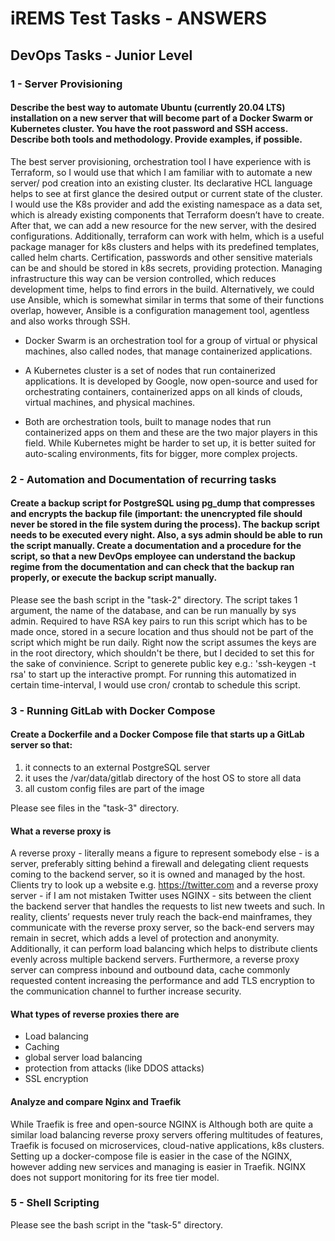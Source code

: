 # iREMS Test Tasks - ANSWERS

## DevOps Tasks - Junior Level

### 1 - Server Provisioning

#### Describe the best way to automate Ubuntu (currently 20.04 LTS) installation on a new server that will become part of a Docker Swarm or Kubernetes cluster. You have the root password and SSH access. Describe both tools and methodology. Provide examples, if possible.

The best server provisioning, orchestration tool I have experience with is Terraform, so I would use that which I am familiar with to automate a new server/ pod creation into an existing cluster. Its declarative HCL language helps to see at first glance the desired output or current state of the cluster. I would use the K8s provider and add the existing namespace as a data set, which is already existing components that Terraform doesn’t have to create. After that, we can add a new resource for the new server, with the desired configurations. Additionally, terraform can work with helm, which is a useful package manager for k8s clusters and helps with its predefined templates, called helm charts. Certification, passwords and other sensitive materials can be and should be stored in k8s secrets, providing protection. Managing infrastructure this way can be version controlled, which reduces development time, helps to find errors in the build. Alternatively, we could use Ansible, which is somewhat similar in terms that some of their functions overlap, however, Ansible is a configuration management tool, agentless and also works through SSH.

- Docker Swarm is an orchestration tool for a group of virtual or physical machines, also called nodes, that manage containerized applications.

- A Kubernetes cluster is a set of nodes that run containerized applications. It is developed by Google, now open-source and used for orchestrating containers, containerized apps on all kinds of clouds, virtual machines, and physical machines.
- Both are orchestration tools, built to manage nodes that run containerized apps on them and these are the two major players in this field. While Kubernetes might be harder to set up, it is better suited for auto-scaling environments, fits for bigger, more complex projects.

### 2 - Automation and Documentation of recurring tasks

#### Create a backup script for PostgreSQL using pg_dump that compresses and encrypts the backup file (important: the unencrypted file should never be stored in the file system during the process). The backup script needs to be executed every night. Also, a sys admin should be able to run the script manually. Create a documentation and a procedure for the script, so that a new DevOps employee can understand the backup regime from the documentation and can check that the backup ran properly, or execute the backup script manually.

Please see the bash script in the "task-2" directory.
The script takes 1 argument, the name of the database, and can be run manually by sys admin. Required to have RSA key pairs to run this script which has to be made once, stored in a secure location and thus should not be part of the script which might be run daily. Right now the script assumes the keys are in the root directory, which shouldn't be there, but I decided to set this for the sake of convinience.
Script to generete public key e.g.: 'ssh-keygen -t rsa' to start up the interactive prompt.
For running this automatized in certain time-interval, I would use cron/ crontab to schedule this script.

### 3 - Running GitLab with Docker Compose

#### Create a Dockerfile and a Docker Compose file that starts up a GitLab server so that:

1. it connects to an external PostgreSQL server
2. it uses the /var/data/gitlab directory of the host OS to store all data
3. all custom config files are part of the image

Please see files in the "task-3" directory.

#### What a reverse proxy is

A reverse proxy - literally means a figure to represent somebody else - is a server, preferably sitting behind a firewall and delegating client requests coming to the backend server, so it is owned and managed by the host. Clients try to look up a website e.g. https://twitter.com and a reverse proxy server - if I am not mistaken Twitter uses NGINX - sits between the client the backend server that handles the requests to list new tweets and such. In reality, clients’ requests never truly reach the back-end mainframes, they communicate with the reverse proxy server, so the back-end servers may remain in secret, which adds a level of protection and anonymity. Additionally, it can perform load balancing which helps to distribute clients evenly across multiple backend servers. Furthermore, a reverse proxy server can compress inbound and outbound data, cache commonly requested content increasing the performance and add TLS encryption to the communication channel to further increase security.

#### What types of reverse proxies there are

- Load balancing
- Caching
- global server load balancing
- protection from attacks (like DDOS attacks)
- SSL encryption

#### Analyze and compare Nginx and Traefik

While Traefik is free and open-source NGINX is Although both are quite a similar load balancing reverse proxy servers offering multitudes of features, Traefik is focused on microservices, cloud-native applications, k8s clusters. Setting up a docker-compose file is easier in the case of the NGINX, however adding new services and managing is easier in Traefik. NGINX does not support monitoring for its free tier model.

### 5 - Shell Scripting

Please see the bash script in the "task-5" directory.
